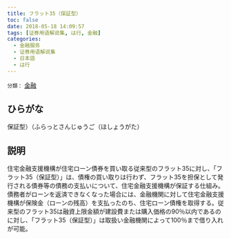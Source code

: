 ```yaml
---
title: フラット35（保証型）
toc: false
date: 2018-05-18 14:09:57
tags: [证券用语解说集, は行, 金融]
categories:
  - 金融服务
  - 证券用语解说集
  - 日本語
  - は行
---
```


`分類：` [金融](/tags/金融/)

## ひらがな

保証型）（ふらっとさんじゅうご（ほしょうがた）

## 説明

住宅金融支援機構が住宅ローン債券を買い取る従来型のフラット35に対し、「フラット35（保証型）」は、債権の買い取りは行わず、フラット35を担保として発行される債券等の債務の支払いについて、住宅金融支援機構が保証する仕組み。債務者がローンを返済できなくなった場合には、金融機関に対して住宅金融支援機構が保険金（ローンの残高）を支払ったのち、住宅ローン債権を取得する。従来型のフラット35は融資上限金額が建設費または購入価格の90％以内であるのに対し、「フラット35（保証型）」は取扱い金融機関によって100％まで借り入れが可能。
